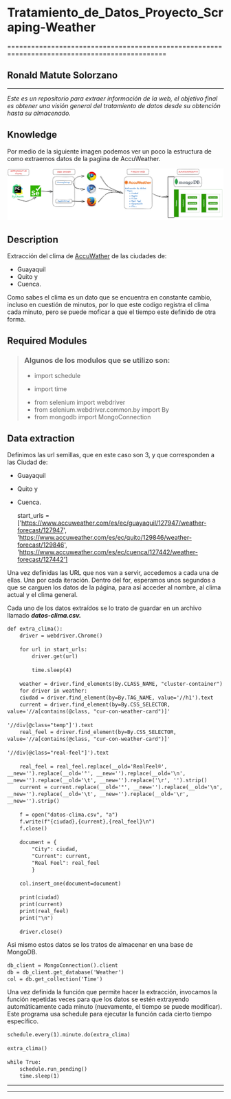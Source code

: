 # Tratamiento_de_Datos_Proyecto_Scraping-Weather

==============================================================================================
## Ronald Matute Solorzano

-----

*Este es un repositorio para extraer información de la web, el objetivo final es obtener una visión general del tratamiento de datos desde su obtención hasta su almacenado.*

## Knowledge
Por medio de la siguiente imagen podemos ver un poco la estructura de como extraemos datos de la pagiina de AccuWeather.

![img.png](Imagenes/img.png)

## Description

Extracción del clima de [AccuWather](https://www.accuweather.com/) de las ciudades de:
* Guayaquil 
* Quito y 
* Cuenca.

Como sabes el clima es un dato que se encuentra en constante cambio, incluso en cuestión de minutos, por lo que este codigo registra el clima cada 
minuto, pero se puede moficar a que el tiempo este definido de otra forma.

## Required Modules
> ### Algunos de los modulos que se utilizo son:
> - import schedule<p>
> - import time<p>
> - from selenium import webdriver
> - from selenium.webdriver.common.by import By
> - from mongodb import MongoConnection


## Data extraction
Definimos las url semillas, que en este caso son 3, y que corresponden a las Ciudad de:
* Guayaquil 
* Quito y 
* Cuenca.


    start_urls = ['https://www.accuweather.com/es/ec/guayaquil/127947/weather-forecast/127947',
                  'https://www.accuweather.com/es/ec/quito/129846/weather-forecast/129846',
                  'https://www.accuweather.com/es/ec/cuenca/127442/weather-forecast/127442']

Una vez definidas las URL que nos van a servir, accedemos a cada una de ellas. Una por cada 
iteración. Dentro del for, esperamos unos segundos a que se carguen los datos de la página, para así 
acceder al nombre, al clima actual y el clima general.

Cada uno de los datos extraídos se lo trato de guardar en un archivo llamado ***datos-clima.csv.***<p>

    def extra_clima():
        driver = webdriver.Chrome()

        for url in start_urls:
            driver.get(url)

            time.sleep(4)

        weather = driver.find_elements(By.CLASS_NAME, "cluster-container")
        for driver in weather:
        ciudad = driver.find_element(by=By.TAG_NAME, value='//h1').text
        current = driver.find_element(by=By.CSS_SELECTOR, value='//a[contains(@class, "cur-con-weather-card")]'
                                                           '//div[@class="temp"]').text
        real_feel = driver.find_element(by=By.CSS_SELECTOR, value='//a[contains(@class, "cur-con-weather-card")]'
                                                             '//div[@class="real-feel"]').text

        real_feel = real_feel.replace(__old='RealFeel®', __new='').replace(__old='°', __new='').replace(__old='\n', __new='').replace(__old='\t', __new='').replace('\r', '').strip()
        current = current.replace(__old='°', __new='').replace(__old='\n', __new='').replace(__old='\t', __new='').replace(__old='\r', __new='').strip()

        f = open("datos-clima.csv", "a")
        f.write(f"{ciudad},{current},{real_feel}\n")
        f.close()

        document = {
            "City": ciudad,
            "Current": current,
            "Real Feel": real_feel
            }

        col.insert_one(document=document)

        print(ciudad)
        print(current)
        print(real_feel)
        print("\n")

        driver.close()

Asi mismo estos datos se los tratos de almacenar en una base de MongoDB.

    db_client = MongoConnection().client
    db = db_client.get_database('Weather')
    col = db.get_collection('Time')

Una vez definida la función que permite hacer la extracción, invocamos la 
función repetidas veces para que los datos se estén extrayendo automáticamente cada minuto 
(nuevamente, el tiempo se puede modificar). Este programa usa schedule para ejecutar la función cada cierto tiempo específico.

    schedule.every(1).minute.do(extra_clima)

    extra_clima()

    while True:
        schedule.run_pending()
        time.sleep(1)

-----

-----


